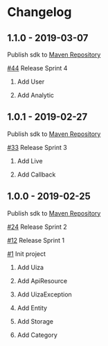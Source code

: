 # Changelog

## 1.1.0 - 2019-03-07

Publish sdk to [Maven Repository](https://mvnrepository.com/artifact/io.uiza/uiza-java/1.1.0)

[#44](https://github.com/uizaio/api-wrapper-java/pull/44) Release Sprint 4

1. Add User

2. Add Analytic

## 1.0.1 - 2019-02-27

Publish sdk to [Maven Repository](https://mvnrepository.com/artifact/io.uiza/uiza-java/1.0.1)

[#33](https://github.com/uizaio/api-wrapper-java/pull/33) Release Sprint 3

1. Add Live

2. Add Callback

## 1.0.0 - 2019-02-25

Publish sdk to [Maven Repository](https://mvnrepository.com/artifact/io.uiza/uiza-java/1.0.0)

[#24](https://github.com/uizaio/api-wrapper-java/pull/24) Release Sprint 2

[#12](https://github.com/uizaio/api-wrapper-java/pull/12) Release Sprint 1

[#1](https://github.com/uizaio/api-wrapper-java/pull/1) Init project

1. Add Uiza

2. Add ApiResource

3. Add UizaException

4. Add Entity

5. Add Storage

6. Add Category
